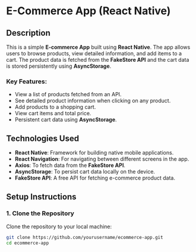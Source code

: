 # E-Commerce App (React Native)

## Description

This is a simple **E-commerce App** built using **React Native**. The app allows users to browse products, view detailed information, and add items to a cart. The product data is fetched from the **FakeStore API** and the cart data is stored persistently using **AsyncStorage**.

### Key Features:
- View a list of products fetched from an API.
- See detailed product information when clicking on any product.
- Add products to a shopping cart.
- View cart items and total price.
- Persistent cart data using **AsyncStorage**.

## Technologies Used
- **React Native**: Framework for building native mobile applications.
- **React Navigation**: For navigating between different screens in the app.
- **Axios**: To fetch data from the **FakeStore API**.
- **AsyncStorage**: To persist cart data locally on the device.
- **FakeStore API**: A free API for fetching e-commerce product data.

## Setup Instructions

### 1. Clone the Repository
Clone the repository to your local machine:

```bash
git clone https://github.com/yourusername/ecommerce-app.git
cd ecommerce-app

